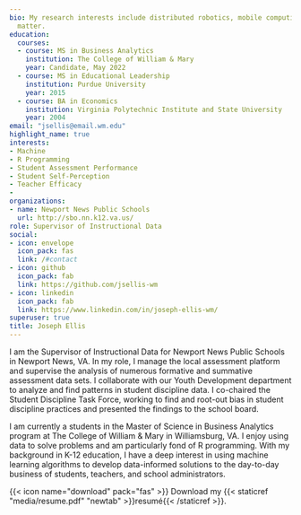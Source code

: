 ```yaml
---
bio: My research interests include distributed robotics, mobile computing and programmable
  matter.
education:
  courses:
  - course: MS in Business Analytics
    institution: The College of William & Mary
    year: Candidate, May 2022
  - course: MS in Educational Leadership
    institution: Purdue University
    year: 2015
  - course: BA in Economics
    institution: Virginia Polytechnic Institute and State University
    year: 2004
email: "jsellis@email.wm.edu"
highlight_name: true
interests:
- Machine 
- R Programming
- Student Assessment Performance
- Student Self-Perception
- Teacher Efficacy
- 
organizations:
- name: Newport News Public Schools
  url: http://sbo.nn.k12.va.us/
role: Supervisor of Instructional Data
social:
- icon: envelope
  icon_pack: fas
  link: /#contact
- icon: github
  icon_pack: fab
  link: https://github.com/jsellis-wm
- icon: linkedin
  icon_pack: fab
  link: https://www.linkedin.com/in/joseph-ellis-wm/
superuser: true
title: Joseph Ellis
---
```


I am the Supervisor of Instructional Data for Newport News Public Schools in Newport News, VA. In my role, I manage the local assessment platform and supervise the analysis of numerous formative and summative assessment data sets. I collaborate with our Youth Development department to analyze and find patterns in student discipline data. I co-chaired the Student Discipline Task Force, working to find and root-out bias in student discipline practices and presented the findings to the school board. 

I am currently a students in the Master of Science in Business Analytics program at The College of William & Mary in Williamsburg, VA. I enjoy using data to solve problems and am particularly fond of R programming. With my background in K-12 education, I have a deep interest in using machine learning algorithms to develop data-informed solutions to the day-to-day business of students, teachers, and school administrators.

{{< icon name="download" pack="fas" >}} Download my {{< staticref "media/resume.pdf" "newtab" >}}resumé{{< /staticref >}}.
